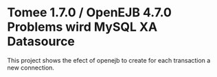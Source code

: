 Tomee 1.7.0 / OpenEJB 4.7.0 Problems wird MySQL XA Datasource
=============================================================

This project shows the efect of openejb to create for each transaction a new connection.